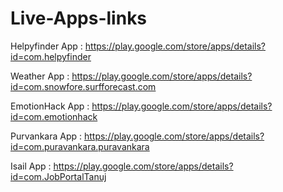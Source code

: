 # Live-Apps-links

Helpyfinder App : https://play.google.com/store/apps/details?id=com.helpyfinder

Weather App : https://play.google.com/store/apps/details?id=com.snowfore.surfforecast.com

EmotionHack App : https://play.google.com/store/apps/details?id=com.emotionhack

Purvankara App : https://play.google.com/store/apps/details?id=com.puravankara.puravankara

Isail App : https://play.google.com/store/apps/details?id=com.JobPortalTanuj
